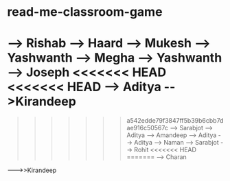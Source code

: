 # read-me-classroom-game
--> Rishab
--> Haard
--> Mukesh
--> Yashwanth
--> Megha
--> Yashwanth
--> Joseph
<<<<<<< HEAD
<<<<<<< HEAD
--> Aditya
-->Kirandeep 
=======
>>>>>>> a542edde79f3847ff5b39b6cbb7dae916c50567c
--> Sarabjot
--> Aditya
--> Amandeep
--> Aditya
--> Aditya
--> Naman
--> Sarabjot
--> Rohit
<<<<<<< HEAD
=======
--> Charan

--->>Kirandeep
